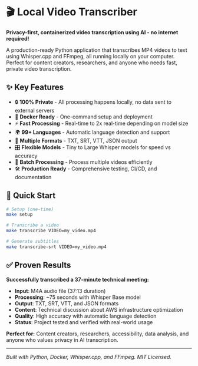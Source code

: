 # 🎬 Local Video Transcriber

**Privacy-first, containerized video transcription using AI - no internet required!**

A production-ready Python application that transcribes MP4 videos to text using Whisper.cpp and FFmpeg, all running locally on your computer. Perfect for content creators, researchers, and anyone who needs fast, private video transcription.

## ✨ Key Features

- 🔒 **100% Private** - All processing happens locally, no data sent to external servers
- 🐳 **Docker Ready** - One-command setup and deployment
- ⚡ **Fast Processing** - Real-time to 2x real-time depending on model size
- 🌍 **99+ Languages** - Automatic language detection and support
- 📄 **Multiple Formats** - TXT, SRT, VTT, JSON output
- 🎛️ **Flexible Models** - Tiny to Large Whisper models for speed vs accuracy
- 🔄 **Batch Processing** - Process multiple videos efficiently
- 🛠️ **Production Ready** - Comprehensive testing, CI/CD, and documentation

## 🚀 Quick Start

```bash
# Setup (one-time)
make setup

# Transcribe a video
make transcribe VIDEO=my_video.mp4

# Generate subtitles
make transcribe-srt VIDEO=my_video.mp4
```

## ✅ Proven Results

**Successfully transcribed a 37-minute technical meeting:**
- **Input**: M4A audio file (37:13 duration)
- **Processing**: ~75 seconds with Whisper Base model
- **Output**: TXT, SRT, VTT, and JSON formats
- **Content**: Technical discussion about AWS infrastructure optimization
- **Quality**: High accuracy with automatic language detection
- **Status**: Project tested and verified with real-world usage

**Perfect for:** Content creators, researchers, accessibility, data analysis, and anyone who values privacy in AI transcription.

---

*Built with Python, Docker, Whisper.cpp, and FFmpeg. MIT Licensed.* 